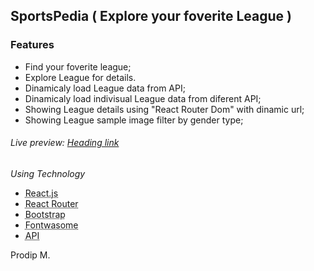 ## SportsPedia ( Explore your foverite League )


### Features
- Find your foverite league;
- Explore League for details.
- Dinamicaly load League data from API;
- Dinamicaly load indivisual League data from diferent API;
- Showing League details using "React Router Dom" with dinamic url;
- Showing League sample image filter by gender type;


###### Live preview:  [Heading link](https://blissful-mestorf-2204c0.netlify.app "https://blissful-mestorf-2204c0.netlify.app/")




*Using Technology*
- <abbr title="Hyper Text Markup Language">React.js</abbr>
- <abbr title="Hyper Text Markup Language">React Router</abbr>
- <abbr title="Hyper Text Markup Language">Bootstrap</abbr>
- <abbr title="Hyper Text Markup Language">Fontwasome</abbr>
- <abbr title="Hyper Text Markup Language">API</abbr>

Prodip M.